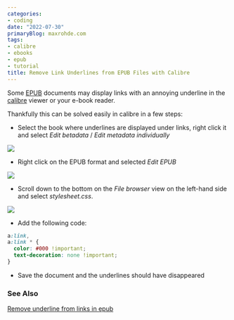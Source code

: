 ```yaml
---
categories:
- coding
date: "2022-07-30"
primaryBlog: maxrohde.com
tags:
- calibre
- ebooks
- epub
- tutorial
title: Remove Link Underlines from EPUB Files with Calibre
---
```


Some [EPUB](https://en.wikipedia.org/wiki/EPUB) documents may display links with an annoying underline in the [calibre](https://calibre-ebook.com/) viewer or your e-book reader.

Thankfully this can be solved easily in calibre in a few steps:

- Select the book where underlines are displayed under links, right click it and select _Edit betadata_ / _Edit metadata individually_

[![](https://nexnet.files.wordpress.com/2022/07/image.png?w=607)](https://nexnet.files.wordpress.com/2022/07/image.png)

- Right click on the EPUB format and selected _Edit EPUB_

[![](https://nexnet.files.wordpress.com/2022/07/image-1.png?w=732)](https://nexnet.files.wordpress.com/2022/07/image-1.png)

- Scroll down to the bottom on the _File browser_ view on the left-hand side and select _stylesheet.css_.

[![](https://nexnet.files.wordpress.com/2022/07/image-2.png?w=708)](https://nexnet.files.wordpress.com/2022/07/image-2.png)

- Add the following code:

```css
a:link,
a:link * {
  color: #000 !important;
  text-decoration: none !important;
}
```

- Save the document and the underlines should have disappeared

### See Also

[Remove underline from links in epub](https://www.mobileread.com/forums/showthread.php?t=98806)